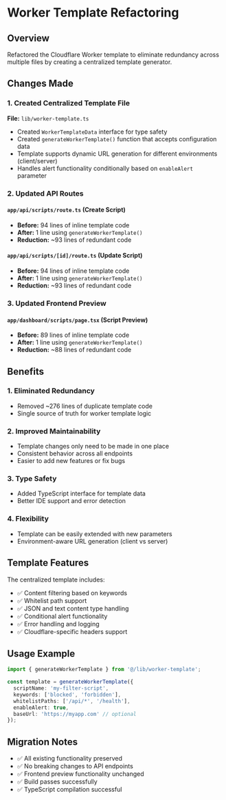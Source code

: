 # Worker Template Refactoring

## Overview
Refactored the Cloudflare Worker template to eliminate redundancy across multiple files by creating a centralized template generator.

## Changes Made

### 1. Created Centralized Template File
**File:** `lib/worker-template.ts`

- Created `WorkerTemplateData` interface for type safety
- Created `generateWorkerTemplate()` function that accepts configuration data
- Template supports dynamic URL generation for different environments (client/server)
- Handles alert functionality conditionally based on `enableAlert` parameter

### 2. Updated API Routes

#### `app/api/scripts/route.ts` (Create Script)
- **Before:** 94 lines of inline template code
- **After:** 1 line using `generateWorkerTemplate()`
- **Reduction:** ~93 lines of redundant code

#### `app/api/scripts/[id]/route.ts` (Update Script)
- **Before:** 94 lines of inline template code  
- **After:** 1 line using `generateWorkerTemplate()`
- **Reduction:** ~93 lines of redundant code

### 3. Updated Frontend Preview

#### `app/dashboard/scripts/page.tsx` (Script Preview)
- **Before:** 89 lines of inline template code
- **After:** 1 line using `generateWorkerTemplate()`
- **Reduction:** ~88 lines of redundant code

## Benefits

### 1. **Eliminated Redundancy**
- Removed ~276 lines of duplicate template code
- Single source of truth for worker template logic

### 2. **Improved Maintainability**
- Template changes only need to be made in one place
- Consistent behavior across all endpoints
- Easier to add new features or fix bugs

### 3. **Type Safety**
- Added TypeScript interface for template data
- Better IDE support and error detection

### 4. **Flexibility**
- Template can be easily extended with new parameters
- Environment-aware URL generation (client vs server)

## Template Features

The centralized template includes:
- ✅ Content filtering based on keywords
- ✅ Whitelist path support
- ✅ JSON and text content type handling
- ✅ Conditional alert functionality
- ✅ Error handling and logging
- ✅ Cloudflare-specific headers support

## Usage Example

```typescript
import { generateWorkerTemplate } from '@/lib/worker-template';

const template = generateWorkerTemplate({
  scriptName: 'my-filter-script',
  keywords: ['blocked', 'forbidden'],
  whitelistPaths: ['/api/*', '/health'],
  enableAlert: true,
  baseUrl: 'https://myapp.com' // optional
});
```

## Migration Notes

- ✅ All existing functionality preserved
- ✅ No breaking changes to API endpoints
- ✅ Frontend preview functionality unchanged
- ✅ Build passes successfully
- ✅ TypeScript compilation successful 